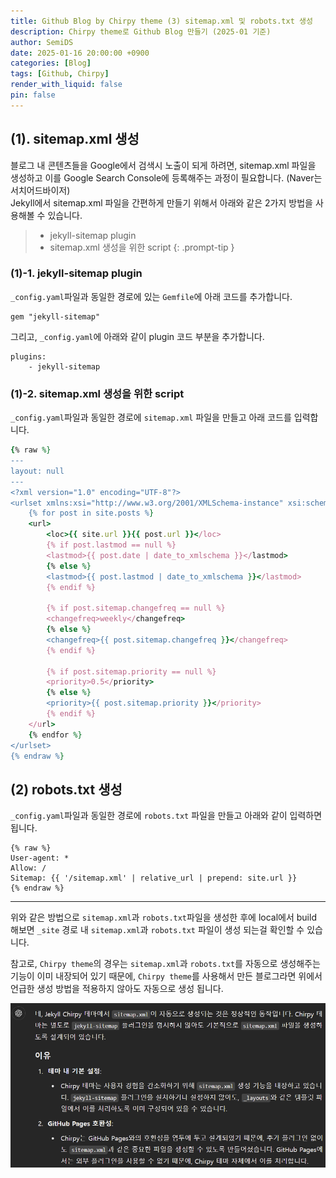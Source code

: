 ```yaml
---
title: Github Blog by Chirpy theme (3) sitemap.xml 및 robots.txt 생성
description: Chirpy theme로 Github Blog 만들기 (2025-01 기준)
author: SemiDS
date: 2025-01-16 20:00:00 +0900
categories: [Blog]
tags: [Github, Chirpy]
render_with_liquid: false
pin: false
---
```


## (1). sitemap.xml 생성
블로그 내 콘텐츠들을 Google에서 검색시 노출이 되게 하려면, sitemap.xml 파일을 생성하고 이를 Google Search Console에 등록해주는 과정이 필요합니다. (Naver는 서치어드바이저)  
Jekyll에서 sitemap.xml 파일을 간편하게 만들기 위해서 아래와 같은 2가지 방법을 사용해볼 수 있습니다. 

>- jekyll-sitemap plugin
>- sitemap.xml 생성을 위한 script
{: .prompt-tip }

### (1)-1. jekyll-sitemap plugin
`_config.yaml`파일과 동일한 경로에 있는 `Gemfile`에 아래 코드를 추가합니다. 

```shell
gem "jekyll-sitemap"
```
그리고, `_config.yaml`에 아래와 같이 plugin 코드 부분을 추가합니다.
```shell
plugins:
    - jekyll-sitemap
```
### (1)-2. sitemap.xml 생성을 위한 script
`_config.yaml`파일과 동일한 경로에 `sitemap.xml` 파일을 만들고 아래 코드를 입력합니다.
```ruby
{% raw %}
---
layout: null
---
<?xml version="1.0" encoding="UTF-8"?>
<urlset xmlns:xsi="http://www.w3.org/2001/XMLSchema-instance" xsi:schemaLocation="http://www.sitemaps.org/schemas/sitemap/0.9 http://www.sitemaps.org/schemas/sitemap/0.9/sitemap.xsd" xmlns="http://www.sitemaps.org/schemas/sitemap/0.9">
    {% for post in site.posts %}
    <url>
        <loc>{{ site.url }}{{ post.url }}</loc>
        {% if post.lastmod == null %}
        <lastmod>{{ post.date | date_to_xmlschema }}</lastmod>
        {% else %}
        <lastmod>{{ post.lastmod | date_to_xmlschema }}</lastmod>
        {% endif %}

        {% if post.sitemap.changefreq == null %}
        <changefreq>weekly</changefreq>
        {% else %}
        <changefreq>{{ post.sitemap.changefreq }}</changefreq>
        {% endif %}

        {% if post.sitemap.priority == null %}
        <priority>0.5</priority>
        {% else %}
        <priority>{{ post.sitemap.priority }}</priority>
        {% endif %}
    </url>
    {% endfor %}
</urlset>
{% endraw %}
```

## (2) robots.txt 생성
`_config.yaml`파일과 동일한 경로에 `robots.txt` 파일을 만들고 아래와 같이 입력하면 됩니다. 
```
{% raw %}
User-agent: *
Allow: /
Sitemap: {{ '/sitemap.xml' | relative_url | prepend: site.url }}
{% endraw %}
```

---
위와 같은 방법으로 `sitemap.xml`과 `robots.txt`파일을 생성한 후에 local에서 build 해보면 `_site` 경로 내 `sitemap.xml`과 `robots.txt` 파일이 생성 되는걸 확인할 수 있습니다.

참고로, `Chirpy theme`의 경우는 `sitemap.xml`과 `robots.txt`를 자동으로 생성해주는 기능이 이미 내장되어 있기 때문에, `Chirpy theme`를 사용해서 만든 블로그라면 위에서 언급한 생성 방법을 적용하지 않아도 자동으로 생성 됩니다.

![1](/assets/img/posting/2025-01-26-github-blog-1_1.png)
